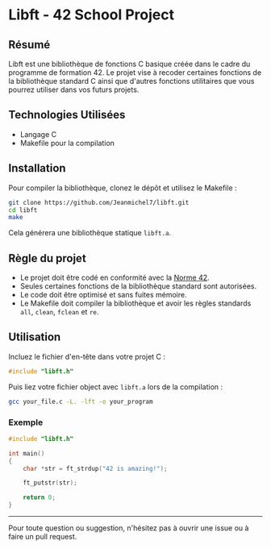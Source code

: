 # Libft - 42 School Project

## Résumé

Libft est une bibliothèque de fonctions C basique créée dans le cadre du programme de formation 42. Le projet vise à recoder certaines fonctions de la bibliothèque standard C ainsi que d'autres fonctions utilitaires que vous pourrez utiliser dans vos futurs projets.

## Technologies Utilisées

- Langage C
- Makefile pour la compilation

## Installation

Pour compiler la bibliothèque, clonez le dépôt et utilisez le Makefile :

```bash
git clone https://github.com/Jeanmichel7/libft.git
cd libft
make
```

Cela générera une bibliothèque statique `libft.a`.

## Règle du projet

- Le projet doit être codé en conformité avec la [Norme 42](https://github.com/42School/norminette).
- Seules certaines fonctions de la bibliothèque standard sont autorisées.
- Le code doit être optimisé et sans fuites mémoire.
- Le Makefile doit compiler la bibliothèque et avoir les règles standards `all`, `clean`, `fclean` et `re`.

## Utilisation

Incluez le fichier d'en-tête dans votre projet C :

```c
#include "libft.h"
```

Puis liez votre fichier object avec `libft.a` lors de la compilation :

```bash
gcc your_file.c -L. -lft -o your_program
```

### Exemple

```c
#include "libft.h"

int main()
{
    char *str = ft_strdup("42 is amazing!");

    ft_putstr(str);

    return 0;
}
```

---

Pour toute question ou suggestion, n'hésitez pas à ouvrir une issue ou à faire un pull request.
